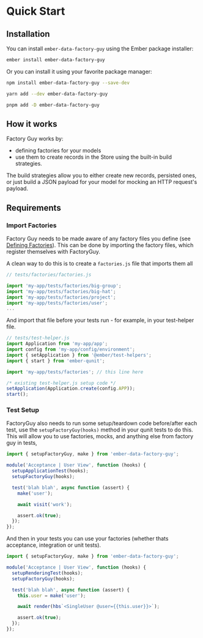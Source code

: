 # Quick Start

## Installation

You can install `ember-data-factory-guy` using the Ember package installer:

```bash
ember install ember-data-factory-guy
```

Or you can install it using your favorite package manager:

```bash
npm install ember-data-factory-guy --save-dev
```

```bash
yarn add --dev ember-data-factory-guy
```

```bash
pnpm add -D ember-data-factory-guy
```

## How it works

Factory Guy works by:

- defining factories for your models
- use them to create records in the Store using the built-in build strategies.

The build strategies allow you to either create new records, persisted ones, or just build a JSON payload for your model
for mocking an HTTP request's payload.

## Requirements

### Import Factories

Factory Guy needs to be made aware of any factory files you define (see [Defining Factories](./defining-factories.md)). This can be done by importing the factory files, which register themselves with FactoryGuy.

A clean way to do this is to create a `factories.js` file that imports them all

```js
// tests/factories/factories.js

import 'my-app/tests/factories/big-group';
import 'my-app/tests/factories/big-hat';
import 'my-app/tests/factories/project';
import 'my-app/tests/factories/user';
...
```

And import that file before your tests run - for example, in your test-helper file.

```js
// tests/test-helper.js
import Application from 'my-app/app';
import config from 'my-app/config/environment';
import { setApplication } from '@ember/test-helpers';
import { start } from 'ember-qunit';

import 'my-app/tests/factories'; // this line here

/* existing test-helper.js setup code */
setApplication(Application.create(config.APP));
start();
```

### Test Setup

FactoryGuy also needs to run some setup/teardown code before/after each test, use the `setupFactoryGuy(hooks)` method in your qunit tests to do this. This will allow you to use factories, mocks, and anything else from factory guy in tests,

```js
import { setupFactoryGuy, make } from 'ember-data-factory-guy';

module('Acceptance | User View', function (hooks) {
  setupApplicationTest(hooks);
  setupFactoryGuy(hooks);

  test('blah blah', async function (assert) {
    make('user');

    await visit('work');

    assert.ok(true);
  });
});
```

And then in your tests you can use your factories (whether thats acceptance, integration or unit tests).

```js
import { setupFactoryGuy, make } from 'ember-data-factory-guy';

module('Acceptance | User View', function (hooks) {
  setupRenderingTest(hooks);
  setupFactoryGuy(hooks);

  test('blah blah', async function (assert) {
    this.user = make('user');

    await render(hbs`<SingleUser @user={{this.user}}>`);

    assert.ok(true);
  });
});
```
